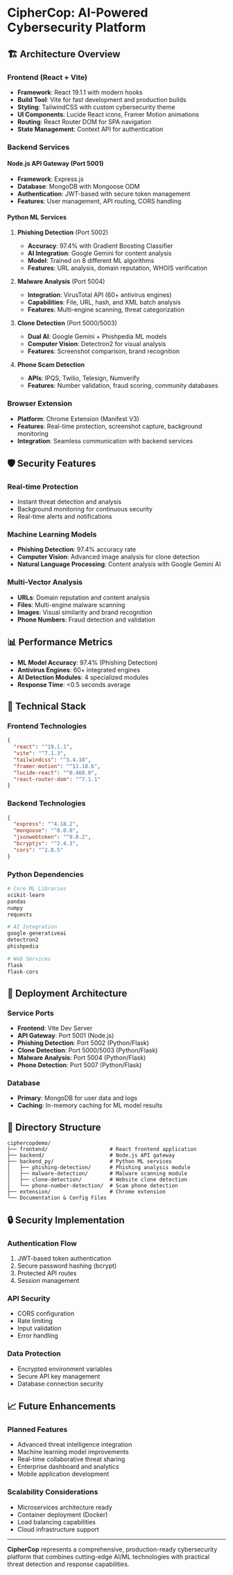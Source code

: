 # CipherCop: AI-Powered Cybersecurity Platform

## 🏗️ **Architecture Overview**

### **Frontend (React + Vite)**
- **Framework**: React 19.1.1 with modern hooks
- **Build Tool**: Vite for fast development and production builds
- **Styling**: TailwindCSS with custom cybersecurity theme
- **UI Components**: Lucide React icons, Framer Motion animations
- **Routing**: React Router DOM for SPA navigation
- **State Management**: Context API for authentication

### **Backend Services**

#### **Node.js API Gateway (Port 5001)**
- **Framework**: Express.js
- **Database**: MongoDB with Mongoose ODM
- **Authentication**: JWT-based with secure token management
- **Features**: User management, API routing, CORS handling

#### **Python ML Services**
1. **Phishing Detection** (Port 5002)
   - **Accuracy**: 97.4% with Gradient Boosting Classifier
   - **AI Integration**: Google Gemini for content analysis
   - **Model**: Trained on 8 different ML algorithms
   - **Features**: URL analysis, domain reputation, WHOIS verification

2. **Malware Analysis** (Port 5004)
   - **Integration**: VirusTotal API (60+ antivirus engines)
   - **Capabilities**: File, URL, hash, and XML batch analysis
   - **Features**: Multi-engine scanning, threat categorization

3. **Clone Detection** (Port 5000/5003)
   - **Dual AI**: Google Gemini + Phishpedia ML models
   - **Computer Vision**: Detectron2 for visual analysis
   - **Features**: Screenshot comparison, brand recognition

4. **Phone Scam Detection**
   - **APIs**: IPQS, Twilio, Telesign, Numverify
   - **Features**: Number validation, fraud scoring, community databases

### **Browser Extension**
- **Platform**: Chrome Extension (Manifest V3)
- **Features**: Real-time protection, screenshot capture, background monitoring
- **Integration**: Seamless communication with backend services

## 🛡️ **Security Features**

### **Real-time Protection**
- Instant threat detection and analysis
- Background monitoring for continuous security
- Real-time alerts and notifications

### **Machine Learning Models**
- **Phishing Detection**: 97.4% accuracy rate
- **Computer Vision**: Advanced image analysis for clone detection
- **Natural Language Processing**: Content analysis with Google Gemini AI

### **Multi-Vector Analysis**
- **URLs**: Domain reputation and content analysis
- **Files**: Multi-engine malware scanning
- **Images**: Visual similarity and brand recognition
- **Phone Numbers**: Fraud detection and validation

## 📊 **Performance Metrics**

- **ML Model Accuracy**: 97.4% (Phishing Detection)
- **Antivirus Engines**: 60+ integrated engines
- **AI Detection Modules**: 4 specialized modules
- **Response Time**: <0.5 seconds average

## 🔧 **Technical Stack**

### **Frontend Technologies**
```json
{
  "react": "^19.1.1",
  "vite": "^7.1.3",
  "tailwindcss": "^3.4.18",
  "framer-motion": "^11.18.6",
  "lucide-react": "^0.468.0",
  "react-router-dom": "^7.1.1"
}
```

### **Backend Technologies**
```json
{
  "express": "^4.18.2",
  "mongoose": "^8.0.0",
  "jsonwebtoken": "^9.0.2",
  "bcryptjs": "^2.4.3",
  "cors": "^2.8.5"
}
```

### **Python Dependencies**
```python
# Core ML Libraries
scikit-learn
pandas
numpy
requests

# AI Integration
google-generativeai
detectron2
phishpedia

# Web Services
flask
flask-cors
```

## 🚀 **Deployment Architecture**

### **Service Ports**
- **Frontend**: Vite Dev Server
- **API Gateway**: Port 5001 (Node.js)
- **Phishing Detection**: Port 5002 (Python/Flask)
- **Clone Detection**: Port 5000/5003 (Python/Flask)
- **Malware Analysis**: Port 5004 (Python/Flask)
- **Phone Detection**: Port 5007 (Python/Flask)

### **Database**
- **Primary**: MongoDB for user data and logs
- **Caching**: In-memory caching for ML model results

## 📁 **Directory Structure**

```
ciphercopdemo/
├── frontend/                    # React frontend application
├── backend/                     # Node.js API gateway
├── backend_py/                  # Python ML services
│   ├── phishing-detection/      # Phishing analysis module
│   ├── malware-detection/       # Malware scanning module
│   ├── clone-detection/         # Website clone detection
│   └── phone-number-detection/  # Scam phone detection
├── extension/                   # Chrome extension
└── Documentation & Config Files
```

## 🔒 **Security Implementation**

### **Authentication Flow**
1. JWT-based token authentication
2. Secure password hashing (bcrypt)
3. Protected API routes
4. Session management

### **API Security**
- CORS configuration
- Rate limiting
- Input validation
- Error handling

### **Data Protection**
- Encrypted environment variables
- Secure API key management
- Database connection security

## 📈 **Future Enhancements**

### **Planned Features**
- Advanced threat intelligence integration
- Machine learning model improvements
- Real-time collaborative threat sharing
- Enterprise dashboard and analytics
- Mobile application development

### **Scalability Considerations**
- Microservices architecture ready
- Container deployment (Docker)
- Load balancing capabilities
- Cloud infrastructure support

---

**CipherCop** represents a comprehensive, production-ready cybersecurity platform that combines cutting-edge AI/ML technologies with practical threat detection and response capabilities.
